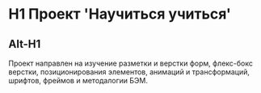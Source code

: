 # H1 Проект 'Научиться учиться'

Alt-H1
------ 

Проект направлен на изучение разметки и верстки форм, флекс-бокс верстки, позиционирования элементов, анимаций и трансформаций, шрифтов, фреймов и методалогии БЭМ. 

